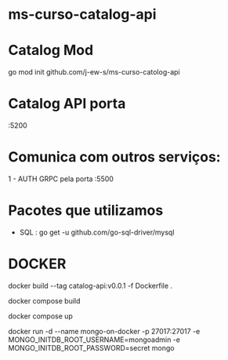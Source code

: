 # ms-curso-catalog-api


# Catalog Mod
go mod init github.com/j-ew-s/ms-curso-catolog-api

# Catalog API porta
:5200


# Comunica com outros serviços:

1 - AUTH GRPC   pela porta :5500 


# Pacotes que utilizamos 
- SQL : go get -u github.com/go-sql-driver/mysql


# DOCKER 


docker build --tag catalog-api:v0.0.1 -f Dockerfile   .

docker compose build

docker compose up


docker run -d  --name mongo-on-docker  -p 27017:27017 -e MONGO_INITDB_ROOT_USERNAME=mongoadmin -e MONGO_INITDB_ROOT_PASSWORD=secret mongo
